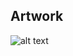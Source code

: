 ## Artwork

![alt text](https://raw.githubusercontent.com/quinnliu/resume/master/portfolio/artwork/sand_self_portrait.png)